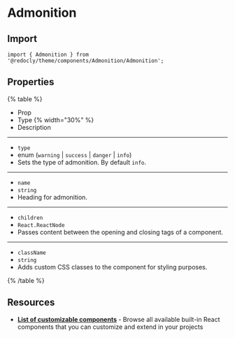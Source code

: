 # Admonition

## Import

```tsx
import { Admonition } from '@redocly/theme/components/Admonition/Admonition';
```

## Properties

{% table %}

- Prop
- Type {% width="30%" %}
- Description

---

- `type`
- enum (`warning` | `success` | `danger` | `info`)
- Sets the type of admonition. By default `info`.

---

- `name`
- `string`
- Heading for admonition.

---

- `children`
- `React.ReactNode`
- Passes content between the opening and closing tags of a component.

---

- `className`
- `string`
- Adds custom CSS classes to the component for styling purposes.

{% /table %}

## Resources

- **[List of customizable components](./index.md)** - Browse all available built-in React components that you can customize and extend in your projects